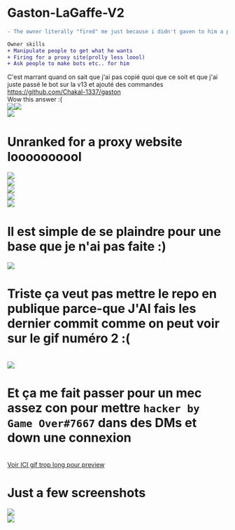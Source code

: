 # Gaston-LaGaffe-V2

```diff
- The owner literally "fired" me just because i didn't gaven to him a proxy website :)
```

```diff
Owner skills
+ Manipulate people to get what he wants
+ Firing for a proxy site(prolly less loool)
+ Ask people to make bots etc.. for him
```


C'est marrant quand on sait que j'ai pas copié quoi que ce soit et que j'ai juste passé le bot sur la v13 et ajouté des commandes<br>https://github.com/Chakal-1337/gaston<br>Wow this answer :(<br>![](https://i.imgur.com/0NJOTCe.png)![](https://i.imgur.com/tYUvtzi.gif)<br><!--Whoops Fortnite !-->![](https://i.imgur.com/HZhN7Yg.gif)<h1>Unranked for a proxy website loooooooool</h1>![](https://i.imgur.com/Sfxp8HG.gif)<br>![](https://i.imgur.com/9zrweo7.png)<br>![](https://i.imgur.com/pbbO4kJ.png)<br>![](https://i.imgur.com/qGtHrGa.gif)<br>![](https://i.imgur.com/CF0NDsU.gif)<br><h1>Il est simple de se plaindre pour une base que je n'ai pas faite :)</h1>![](https://i.imgur.com/3dfST3I.png)<br><h1>Triste ça veut pas mettre le repo en publique parce-que J'AI fais les dernier commit comme on peut voir sur le gif numéro 2 :(</h1><br>![](https://i.imgur.com/nvTIN4Q.png)<br><h1>Et ça me fait passer pour un mec assez con pour mettre `hacker by Game Over#7667` dans des DMs et down une connexion</h1><br>[Voir ICI gif trop long pour preview](https://i.imgur.com/NKMutJ2.mp4)


# Just a few screenshots

![](https://i.imgur.com/Feay3oJ.jpg)<br>![](https://i.imgur.com/KM6aloH.jpg)
